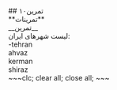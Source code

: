 </div dir="rtl">
## تمرین۱۰ <br />
**تمرینات**<br />
__تمرین__<br />
لیست شهرهای ایران:<br />
-tehran<br />
ahvaz<br />
kerman<br />
shiraz<br />
</ div>
~~~clc;
   clear all;
   close all;
~~~
